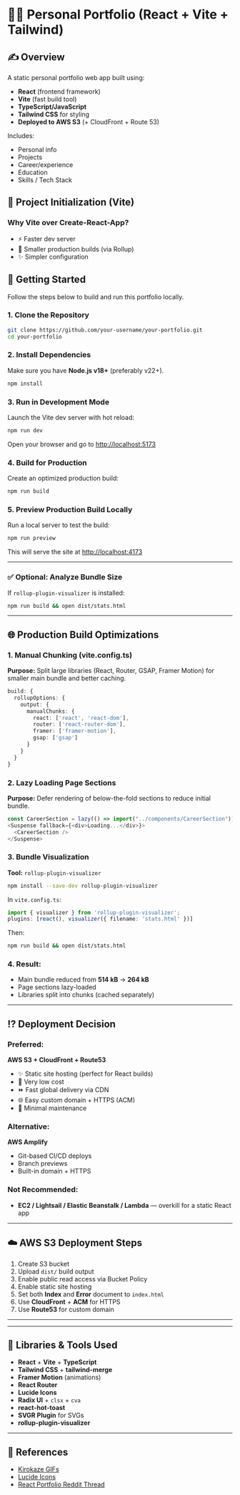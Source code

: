 # 👨‍💻 Personal Portfolio (React + Vite + Tailwind)

## ✍️ Overview
A static personal portfolio web app built using:

- **React** (frontend framework)
- **Vite** (fast build tool)
- **TypeScript/JavaScript**
- **Tailwind CSS** for styling
- **Deployed to AWS S3** (+ CloudFront + Route 53)

Includes:
- Personal info
- Projects
- Career/experience
- Education
- Skills / Tech Stack


## 📆 Project Initialization (Vite)

### Why Vite over Create-React-App?
- ⚡ Faster dev server
- 🏦 Smaller production builds (via Rollup)
- ✨ Simpler configuration

## 🚀 Getting Started

Follow the steps below to build and run this portfolio locally.

### 1. **Clone the Repository**

```bash
git clone https://github.com/your-username/your-portfolio.git
cd your-portfolio
```

### 2. **Install Dependencies**

Make sure you have **Node.js v18+** (preferably v22+).

```bash
npm install
```

### 3. **Run in Development Mode**

Launch the Vite dev server with hot reload:

```bash
npm run dev
```

Open your browser and go to [http://localhost:5173](http://localhost:5173)

### 4. **Build for Production**

Create an optimized production build:

```bash
npm run build
```

### 5. **Preview Production Build Locally**

Run a local server to test the build:

```bash
npm run preview
```

This will serve the site at [http://localhost:4173](http://localhost:4173)

---

### ✅ Optional: Analyze Bundle Size

If `rollup-plugin-visualizer` is installed:

```bash
npm run build && open dist/stats.html
```

---

## 🌐 Production Build Optimizations

### 1. Manual Chunking (vite.config.ts)
**Purpose:** Split large libraries (React, Router, GSAP, Framer Motion) for smaller main bundle and better caching.
```ts
build: {
  rollupOptions: {
    output: {
      manualChunks: {
        react: ['react', 'react-dom'],
        router: ['react-router-dom'],
        framer: ['framer-motion'],
        gsap: ['gsap']
      }
    }
  }
}
```

### 2. Lazy Loading Page Sections
**Purpose:** Defer rendering of below-the-fold sections to reduce initial bundle.
```ts
const CareerSection = lazy(() => import("../components/CareerSection"));
<Suspense fallback={<div>Loading...</div>}>
  <CareerSection />
</Suspense>
```

### 3. Bundle Visualization
**Tool:** `rollup-plugin-visualizer`
```bash
npm install --save-dev rollup-plugin-visualizer
```
In `vite.config.ts`:
```ts
import { visualizer } from 'rollup-plugin-visualizer';
plugins: [react(), visualizer({ filename: 'stats.html' })]
```
Then:
```bash
npm run build && open dist/stats.html
```

### 4. Result:
- Main bundle reduced from **514 kB** → **264 kB**
- Page sections lazy-loaded
- Libraries split into chunks (cached separately)

---

## ⁉️ Deployment Decision

### Preferred:
**AWS S3 + CloudFront + Route53**
- ✨ Static site hosting (perfect for React builds)
- 💸 Very low cost
- ⏩ Fast global delivery via CDN
- 🌐 Easy custom domain + HTTPS (ACM)
- 🧰 Minimal maintenance

### Alternative:
**AWS Amplify**
- Git-based CI/CD deploys
- Branch previews
- Built-in domain + HTTPS

### Not Recommended:
- **EC2 / Lightsail / Elastic Beanstalk / Lambda** — overkill for a static React app

---

## ☁️ AWS S3 Deployment Steps
1. Create S3 bucket
2. Upload `dist/` build output
3. Enable public read access via Bucket Policy
4. Enable static site hosting
5. Set both **Index** and **Error** document to `index.html`
6. Use **CloudFront** + **ACM** for HTTPS
7. Use **Route53** for custom domain

---

---

## 📄 Libraries & Tools Used
- **React** + **Vite** + **TypeScript**
- **Tailwind CSS** + **tailwind-merge**
- **Framer Motion** (animations)
- **React Router**
- **Lucide Icons**
- **Radix UI** + `clsx` + `cva`
- **react-hot-toast**
- **SVGR Plugin** for SVGs
- **rollup-plugin-visualizer**

---

## 📅 References
- [Kirokaze GIFs](https://www.deviantart.com/kirokaze/gallery?page=5)
- [Lucide Icons](https://lucide.dev/icons/)
- [React Portfolio Reddit Thread](https://www.reddit.com/r/webdev/comments/112r7m5/whats_the_best_portfolio_website_youve_ever_seen/)
